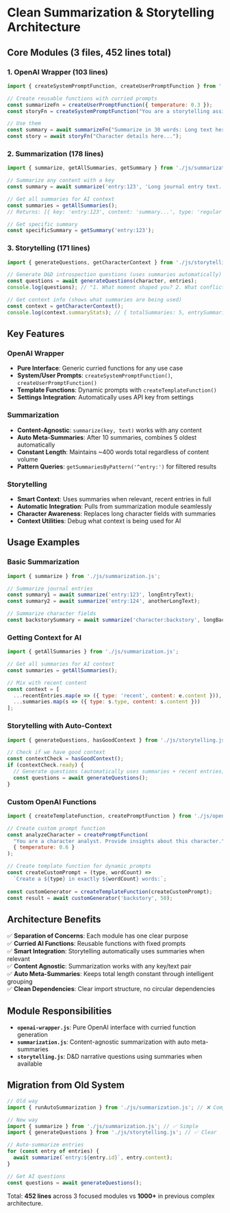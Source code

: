 # Clean Summarization & Storytelling Architecture

## Core Modules (3 files, 452 lines total)

### 1. OpenAI Wrapper (103 lines)
```javascript
import { createSystemPromptFunction, createUserPromptFunction } from './js/openai-wrapper.js';

// Create reusable functions with curried prompts
const summarizeFn = createUserPromptFunction({ temperature: 0.3 });
const storyFn = createSystemPromptFunction("You are a storytelling assistant...", { temperature: 0.8 });

// Use them
const summary = await summarizeFn("Summarize in 30 words: Long text here...");
const story = await storyFn("Character details here...");
```

### 2. Summarization (178 lines)
```javascript
import { summarize, getAllSummaries, getSummary } from './js/summarization.js';

// Summarize any content with a key
const summary = await summarize('entry:123', 'Long journal entry text...');

// Get all summaries for AI context
const summaries = getAllSummaries();
// Returns: [{ key: 'entry:123', content: 'summary...', type: 'regular' }]

// Get specific summary
const specificSummary = getSummary('entry:123');
```

### 3. Storytelling (171 lines)
```javascript
import { generateQuestions, getCharacterContext } from './js/storytelling.js';

// Generate D&D introspection questions (uses summaries automatically)
const questions = await generateQuestions(character, entries);
console.log(questions); // "1. What moment shaped you? 2. What conflict..."

// Get context info (shows what summaries are being used)
const context = getCharacterContext();
console.log(context.summaryStats); // { totalSummaries: 5, entrySummaries: 3, ... }
```

## Key Features

### OpenAI Wrapper
- **Pure Interface**: Generic curried functions for any use case
- **System/User Prompts**: `createSystemPromptFunction()`, `createUserPromptFunction()`
- **Template Functions**: Dynamic prompts with `createTemplateFunction()`
- **Settings Integration**: Automatically uses API key from settings

### Summarization
- **Content-Agnostic**: `summarize(key, text)` works with any content
- **Auto Meta-Summaries**: After 10 summaries, combines 5 oldest automatically  
- **Constant Length**: Maintains ~400 words total regardless of content volume
- **Pattern Queries**: `getSummariesByPattern('^entry:')` for filtered results

### Storytelling
- **Smart Context**: Uses summaries when relevant, recent entries in full
- **Automatic Integration**: Pulls from summarization module seamlessly
- **Character Awareness**: Replaces long character fields with summaries
- **Context Utilities**: Debug what context is being used for AI

## Usage Examples

### Basic Summarization
```javascript
import { summarize } from './js/summarization.js';

// Summarize journal entries
const summary1 = await summarize('entry:123', longEntryText);
const summary2 = await summarize('entry:124', anotherLongText);

// Summarize character fields  
const backstorySummary = await summarize('character:backstory', longBackstory);
```

### Getting Context for AI
```javascript
import { getAllSummaries } from './js/summarization.js';

// Get all summaries for AI context
const summaries = getAllSummaries();

// Mix with recent content
const context = [
  ...recentEntries.map(e => ({ type: 'recent', content: e.content })),
  ...summaries.map(s => ({ type: s.type, content: s.content }))
];
```

### Storytelling with Auto-Context
```javascript
import { generateQuestions, hasGoodContext } from './js/storytelling.js';

// Check if we have good context
const contextCheck = hasGoodContext();
if (contextCheck.ready) {
  // Generate questions (automatically uses summaries + recent entries)
  const questions = await generateQuestions();
}
```

### Custom OpenAI Functions
```javascript
import { createTemplateFunction, createPromptFunction } from './js/openai-wrapper.js';

// Create custom prompt function
const analyzeCharacter = createPromptFunction(
  "You are a character analyst. Provide insights about this character.",
  { temperature: 0.6 }
);

// Create template function for dynamic prompts
const createCustomPrompt = (type, wordCount) => 
  `Create a ${type} in exactly ${wordCount} words:`;
  
const customGenerator = createTemplateFunction(createCustomPrompt);
const result = await customGenerator('backstory', 50);
```

## Architecture Benefits

✅ **Separation of Concerns**: Each module has one clear purpose  
✅ **Curried AI Functions**: Reusable functions with fixed prompts  
✅ **Smart Integration**: Storytelling automatically uses summaries when relevant  
✅ **Content Agnostic**: Summarization works with any key/text pair  
✅ **Auto Meta-Summaries**: Keeps total length constant through intelligent grouping  
✅ **Clean Dependencies**: Clear import structure, no circular dependencies  

## Module Responsibilities

- **`openai-wrapper.js`**: Pure OpenAI interface with curried function generation
- **`summarization.js`**: Content-agnostic summarization with auto meta-summaries  
- **`storytelling.js`**: D&D narrative questions using summaries when available

## Migration from Old System

```javascript
// Old way
import { runAutoSummarization } from './js/summarization.js'; // ❌ Complex

// New way  
import { summarize } from './js/summarization.js'; // ✅ Simple
import { generateQuestions } from './js/storytelling.js'; // ✅ Clear

// Auto-summarize entries
for (const entry of entries) {
  await summarize(`entry:${entry.id}`, entry.content);
}

// Get AI questions
const questions = await generateQuestions();
```

Total: **452 lines** across 3 focused modules vs **1000+** in previous complex architecture.